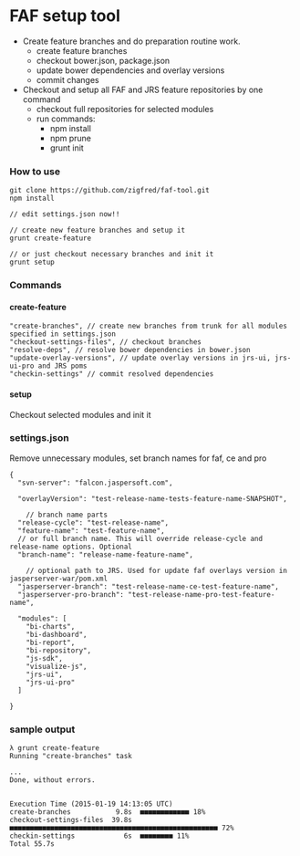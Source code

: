 # FAF setup tool

- Create feature branches and do preparation routine work.
    - create feature branches
    - checkout bower.json, package.json
    - update bower dependencies and overlay versions
    - commit changes
- Checkout and setup all FAF and JRS feature repositories by one command
    - checkout full repositories for selected modules
    - run commands:
        - npm install
        - npm prune
        - grunt init


### How to use

```
git clone https://github.com/zigfred/faf-tool.git
npm install

// edit settings.json now!!

// create new feature branches and setup it
grunt create-feature

// or just checkout necessary branches and init it
grunt setup
```

### Commands
#### create-feature

```
"create-branches", // create new branches from trunk for all modules specified in settings.json
"checkout-settings-files", // checkout branches
"resolve-deps", // resolve bower dependencies in bower.json
"update-overlay-versions", // update overlay versions in jrs-ui, jrs-ui-pro and JRS poms
"checkin-settings" // commit resolved dependencies
```

#### setup
Checkout selected modules and init it


### settings.json
Remove unnecessary modules, set branch names for faf, ce and pro
```
{
  "svn-server": "falcon.jaspersoft.com",

  "overlayVersion": "test-release-name-tests-feature-name-SNAPSHOT",

    // branch name parts
  "release-cycle": "test-release-name",
  "feature-name": "test-feature-name",
  // or full branch name. This will override release-cycle and release-name options. Optional
  "branch-name": "release-name-feature-name",

    // optional path to JRS. Used for update faf overlays version in jasperserver-war/pom.xml
  "jasperserver-branch": "test-release-name-ce-test-feature-name",
  "jasperserver-pro-branch": "test-release-name-pro-test-feature-name",

  "modules": [
    "bi-charts",
    "bi-dashboard",
    "bi-report",
    "bi-repository",
    "js-sdk",
    "visualize-js",
    "jrs-ui",
    "jrs-ui-pro"
  ]

}
```

### sample output

```
λ grunt create-feature
Running "create-branches" task

...
Done, without errors.


Execution Time (2015-01-19 14:13:05 UTC)
create-branches           9.8s  ■■■■■■■■■■■■ 18%
checkout-settings-files  39.8s  ■■■■■■■■■■■■■■■■■■■■■■■■■■■■■■■■■■■■■■■■■■■■■■■■■■■ 72%
checkin-settings            6s  ■■■■■■■■ 11%
Total 55.7s
```
